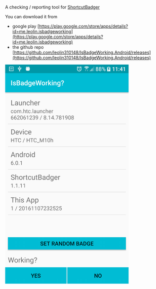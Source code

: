 
A checking / reporting tool for [ShortcutBadger](https://github.com/leolin310148/ShortcutBadger)

You can download it from
* google play [https://play.google.com/store/apps/details?id=me.leolin.isbadgeworking](https://play.google.com/store/apps/details?id=me.leolin.isbadgeworking)
* the github repo [https://github.com/leolin310148/IsBadgeWorking.Android/releases](https://github.com/leolin310148/IsBadgeWorking.Android/releases)

<img width="400" src="screenshot/1.png?raw=true"/>